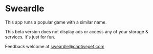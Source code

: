 # Sweardle
This app runs a popular game with a similar name.

This beta version does not display ads or access any of your
storage & services. It's just for fun.

Feedback welcome at sweardle@captivepet.com
